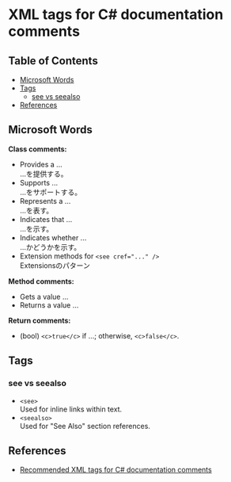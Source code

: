 # XML tags for C# documentation comments

## Table of Contents <!-- omit in toc -->

- [Microsoft Words](#microsoft-words)
- [Tags](#tags)
  - [see vs seealso](#see-vs-seealso)
- [References](#references)

## Microsoft Words

**Class comments:**

- Provides a ...  
  ...を提供する。
- Supports ...  
  ...をサポートする。
- Represents a ...  
  ...を表す。
- Indicates that ...  
  ...を示す。
- Indicates whether ...  
  ...かどうかを示す。
- Extension methods for `<see cref="..." />`  
  Extensionsのパターン

**Method comments:**

- Gets a value ...
- Returns a value ...

**Return comments:**

- (bool) `<c>true</c>` if ...; otherwise, `<c>false</c>`.

## Tags

### see vs seealso

- `<see>`  
  Used for inline links within text.
- `<seealso>`  
  Used for "See Also" section references.

## References

- [Recommended XML tags for C# documentation comments](https://learn.microsoft.com/ja-jp/dotnet/csharp/language-reference/xmldoc/recommended-tags)
